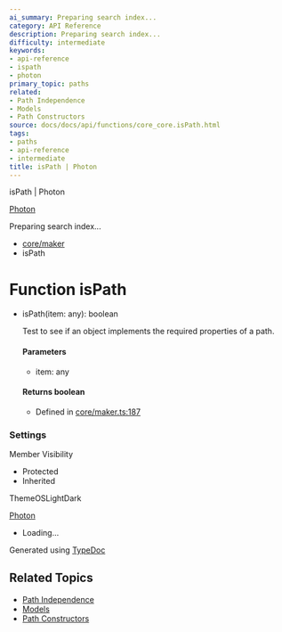 ```yaml
---
ai_summary: Preparing search index...
category: API Reference
description: Preparing search index...
difficulty: intermediate
keywords:
- api-reference
- ispath
- photon
primary_topic: paths
related:
- Path Independence
- Models
- Path Constructors
source: docs/docs/api/functions/core_core.isPath.html
tags:
- paths
- api-reference
- intermediate
title: isPath | Photon
---
```

isPath | Photon

[Photon](../index.md)




Preparing search index...

* [core/maker](../modules/core_maker.md)
* isPath

# Function isPath

* isPath(item: any): boolean

  Test to see if an object implements the required properties of a path.

  #### Parameters

  + item: any

  #### Returns boolean

  + Defined in [core/maker.ts:187](https://github.com/mwhite454/photon/blob/main/packages/photon/src/core/maker.ts#L187)

### Settings

Member Visibility

* Protected
* Inherited

ThemeOSLightDark

[Photon](../index.md)

* Loading...

Generated using [TypeDoc](https://typedoc.org/)

## Related Topics

- [Path Independence](../index.md)
- [Models](../index.md)
- [Path Constructors](../index.md)
